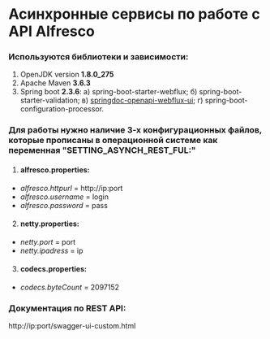# Асинхронные сервисы по работе с API Alfresco
### Используются библиотеки и зависимости:
1. OpenJDK version **1.8.0_275**
2. Apache Maven **3.6.3**
3. Spring boot **2.3.6**:
   a) spring-boot-starter-webflux;
   б) spring-boot-starter-validation;
   в) [springdoc-openapi-webflux-ui](https://mvnrepository.com/artifact/org.springdoc/springdoc-openapi-webflux-ui);
   г) spring-boot-configuration-processor.
### Для работы нужно наличие 3-х конфигурационных файлов, которые прописаны в операционной системе как переменная "SETTING_ASYNCH_REST_FUL:"
1. #### alfresco.properties:
+ *alfresco.httpurl* = http://ip:port
+ *alfresco.username* = login
+ *alfresco.password* = pass
2. #### netty.properties:
+ *netty.port* = port
+ *netty.ipadress* = ip
3. #### codecs.properties:
+ *codecs.byteCount* = 2097152
### Документация по REST API:
http://ip:port/swagger-ui-custom.html


